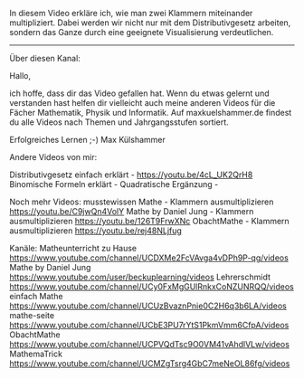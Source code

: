 In diesem Video erkläre ich, wie man zwei Klammern miteinander multipliziert. Dabei werden wir nicht nur  mit dem Distributivgesetz arbeiten, sondern das Ganze durch eine geeignete Visualisierung verdeutlichen.

----

Über diesen Kanal:

Hallo,

ich hoffe, dass dir das Video gefallen hat. Wenn du etwas gelernt und verstanden hast helfen dir vielleicht auch meine anderen Videos für die Fächer Mathematik, Physik und Informatik. Auf maxkuelshammer.de findest du alle Videos nach Themen und Jahrgangsstufen sortiert.

Erfolgreiches Lernen ;-)
Max Külshammer


Andere Videos von mir:
 
Distributivgesetz einfach erklärt - https://youtu.be/4cL_UK2QrH8
Binomische Formeln erklärt - 
Quadratische Ergänzung - 



Noch mehr Videos:
musstewissen Mathe - Klammern ausmultiplizieren https://youtu.be/C9jwQn4VolY
Mathe by Daniel Jung - Klammern ausmultiplizieren https://youtu.be/126T9FrwXNc
ObachtMathe - Klammern ausmultiplizieren https://youtu.be/rej48NLjfug


Kanäle:
Matheunterricht zu Hause https://www.youtube.com/channel/UCDXMe2FcVAvga4vDPh9P-qg/videos
Mathe by Daniel Jung https://www.youtube.com/user/beckuplearning/videos
Lehrerschmidt https://www.youtube.com/channel/UCy0FxMgGUlRnkxCoNZUNRQQ/videos
einfach Mathe https://www.youtube.com/channel/UCUzBvaznPnie0C2H6q3b6LA/videos
mathe-seite https://www.youtube.com/channel/UCbE3PU7rYtS1PkmVmm6CfpA/videos
ObachtMathe https://www.youtube.com/channel/UCPVQdTsc9O0VM41vAhdlVLw/videos
MathemaTrick https://www.youtube.com/channel/UCMZgTsrg4GbC7meNeOL86fg/videos
